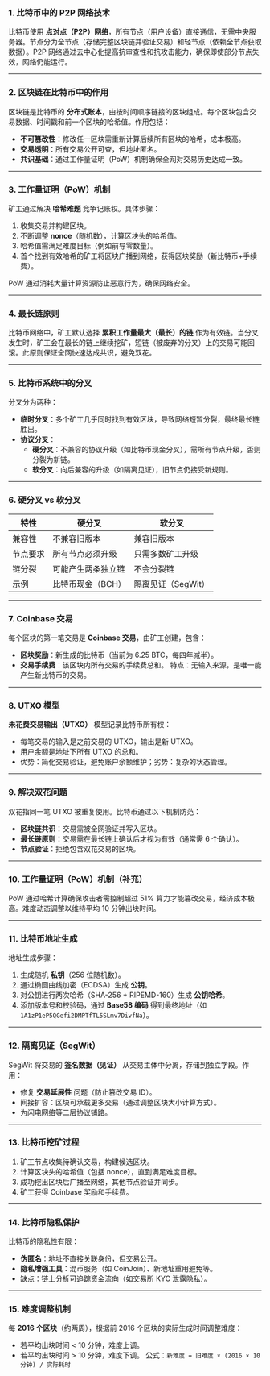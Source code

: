 ### 1. **比特币中的 P2P 网络技术**
比特币使用 **点对点（P2P）网络**，所有节点（用户设备）直接通信，无需中央服务器。节点分为全节点（存储完整区块链并验证交易）和轻节点（依赖全节点获取数据）。P2P 网络通过去中心化提高抗审查性和抗攻击能力，确保即使部分节点失效，网络仍能运行。

---

### 2. **区块链在比特币中的作用**
区块链是比特币的 **分布式账本**，由按时间顺序链接的区块组成。每个区块包含交易数据、时间戳和前一个区块的哈希值。作用包括：
- **不可篡改性**：修改任一区块需重新计算后续所有区块的哈希，成本极高。
- **交易透明**：所有交易公开可查，但地址匿名。
- **共识基础**：通过工作量证明（PoW）机制确保全网对交易历史达成一致。

---

### 3. **工作量证明（PoW）机制**
矿工通过解决 **哈希难题** 竞争记账权。具体步骤：
1. 收集交易并构建区块。
2. 不断调整 **nonce**（随机数），计算区块头的哈希值。
3. 哈希值需满足难度目标（例如前导零数量）。
4. 首个找到有效哈希的矿工将区块广播到网络，获得区块奖励（新比特币+手续费）。

PoW 通过消耗大量计算资源防止恶意行为，确保网络安全。

---

### 4. **最长链原则**
比特币网络中，矿工默认选择 **累积工作量最大（最长）的链** 作为有效链。当分叉发生时，矿工会在最长的链上继续挖矿，短链（被废弃的分叉）上的交易可能回滚。此原则保证全网快速达成共识，避免双花。

---

### 5. **比特币系统中的分叉**
分叉分为两种：
- **临时分叉**：多个矿工几乎同时找到有效区块，导致网络短暂分裂，最终最长链胜出。
- **协议分叉**：
  - **硬分叉**：不兼容的协议升级（如比特币现金分叉），需所有节点升级，否则分裂为新链。
  - **软分叉**：向后兼容的升级（如隔离见证），旧节点仍接受新规则。

---

### 6. **硬分叉 vs 软分叉**
| **特性**       | **硬分叉**               | **软分叉**               |
|----------------|--------------------------|--------------------------|
| 兼容性         | 不兼容旧版本             | 兼容旧版本               |
| 节点要求       | 所有节点必须升级         | 只需多数矿工升级         |
| 链分裂         | 可能产生两条独立链       | 不会分裂链               |
| 示例           | 比特币现金（BCH）       | 隔离见证（SegWit）       |

---

### 7. **Coinbase 交易**
每个区块的第一笔交易是 **Coinbase 交易**，由矿工创建，包含：
- **区块奖励**：新生成的比特币（当前为 6.25 BTC，每四年减半）。
- **交易手续费**：该区块内所有交易的手续费总和。
特点：无输入来源，是唯一能产生新比特币的交易。

---

### 8. **UTXO 模型**
**未花费交易输出（UTXO）** 模型记录比特币所有权：
- 每笔交易的输入是之前交易的 UTXO，输出是新 UTXO。
- 用户余额是地址下所有 UTXO 的总和。
- 优势：简化交易验证，避免账户余额维护；劣势：复杂的状态管理。

---

### 9. **解决双花问题**
双花指同一笔 UTXO 被重复使用。比特币通过以下机制防范：
- **区块链共识**：交易需被全网验证并写入区块。
- **最长链原则**：交易需在最长链上确认后才视为有效（通常需 6 个确认）。
- **节点验证**：拒绝包含双花交易的区块。

---

### 10. **工作量证明（PoW）机制（补充）**
PoW 通过哈希计算确保攻击者需控制超过 51% 算力才能篡改交易，经济成本极高。难度动态调整以维持平均 10 分钟出块时间。

---

### 11. **比特币地址生成**
地址生成步骤：
1. 生成随机 **私钥**（256 位随机数）。
2. 通过椭圆曲线加密（ECDSA）生成 **公钥**。
3. 对公钥进行两次哈希（SHA-256 + RIPEMD-160）生成 **公钥哈希**。
4. 添加版本号和校验码，通过 **Base58 编码** 得到最终地址（如 `1A1zP1eP5QGefi2DMPTfTL5SLmv7DivfNa`）。

---

### 12. **隔离见证（SegWit）**
SegWit 将交易的 **签名数据（见证）** 从交易主体中分离，存储到独立字段。作用：
- 修复 **交易延展性** 问题（防止篡改交易 ID）。
- 间接扩容：区块可承载更多交易（通过调整区块大小计算方式）。
- 为闪电网络等二层协议铺路。

---

### 13. **比特币挖矿过程**
1. 矿工节点收集待确认交易，构建候选区块。
2. 计算区块头的哈希值（包括 nonce），直到满足难度目标。
3. 成功挖出区块后广播至网络，其他节点验证并同步。
4. 矿工获得 Coinbase 奖励和手续费。

---

### 14. **比特币隐私保护**
比特币的隐私性有限：
- **伪匿名**：地址不直接关联身份，但交易公开。
- **隐私增强工具**：混币服务（如 CoinJoin）、新地址重用避免等。
- 缺点：链上分析可追踪资金流向（如交易所 KYC 泄露隐私）。

---

### 15. **难度调整机制**
每 **2016 个区块**（约两周），根据前 2016 个区块的实际生成时间调整难度：
- 若平均出块时间 < 10 分钟，难度上调。
- 若平均出块时间 > 10 分钟，难度下调。
公式：`新难度 = 旧难度 × (2016 × 10 分钟) / 实际耗时`
